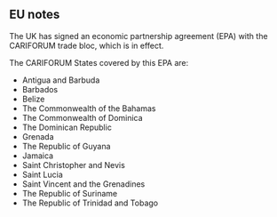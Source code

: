 ## EU notes

The UK has signed an economic partnership agreement (EPA) with the CARIFORUM trade bloc, which is in effect.

The CARIFORUM States covered by this EPA are:

*   Antigua and Barbuda
*   Barbados
*   Belize
*   The Commonwealth of the Bahamas
*   The Commonwealth of Dominica
*   The Dominican Republic
*   Grenada
*   The Republic of Guyana
*   Jamaica
*   Saint Christopher and Nevis
*   Saint Lucia
*   Saint Vincent and the Grenadines
*   The Republic of Suriname
*   The Republic of Trinidad and Tobago